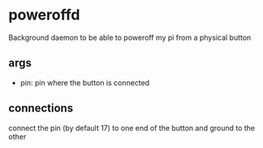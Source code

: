 # poweroffd

Background daemon to be able to poweroff my pi from a physical button

## args
* pin: pin where the button is connected

## connections
connect the pin (by default 17) to one end of the button and ground to the other
